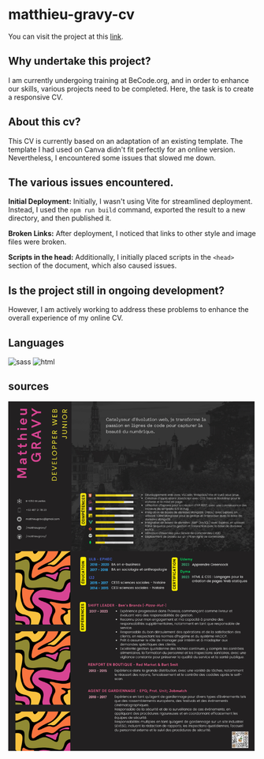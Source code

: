 # matthieu-gravy-cv
You can visit the project at this [link](https://matthieugravy.github.io/cv-matthieu-gravy).

## Why undertake this project?
I am currently undergoing training at BeCode.org, and in order to enhance our skills, various projects need to be completed. Here, the task is to create a responsive CV.

## About this cv? 
This CV is currently based on an adaptation of an existing template. The template I had used on Canva didn't fit perfectly for an online version. Nevertheless, I encountered some issues that slowed me down.

## The various issues encountered.
**Initial Deployment:** Initially, I wasn't using Vite for streamlined deployment. Instead, I used the `npm run build` command, exported the result to a new directory, and then published it.

**Broken Links:** After deployment, I noticed that links to other style and image files were broken.

**Scripts in the head:** Additionally, I initially placed scripts in the `<head>` section of the document, which also caused issues.

## Is the project still in ongoing development?
However, I am actively working to address these problems to enhance the overall experience of my online CV.

## Languages
<img height="20px" src="https://img.shields.io/badge/Sass-CC6699?style=for-the-badge&logo=sass&logoColor=white" alt="sass" title="sass"/> <img height="20px" src="https://img.shields.io/badge/HTML5-E34F26?style=for-the-badge&logo=html5&logoColor=white" alt="html" title="html"/>


## sources
<img width="500" src="matthieuGravy-webDev.png" alt="cv-canva">
